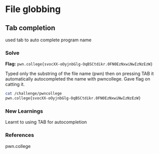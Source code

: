 # File globbing

## Tab completion
used tab to auto complete program name

### Solve
**Flag:** `pwn.college{svocXX-oOyjnbGlg-OqBSCtdikr.0FN0EzNxwiNwIzNzEzW}`

Typed only the substring of the file name (pwn) then on pressing TAB it automatically autocompleted the name with pwncollege. Gave flag on catting it.

```bash
cat /challenge/pwncollege​
pwn.college{svocXX-oOyjnbGlg-OqBSCtdikr.0FN0EzNxwiNwIzNzEzW}
```

### New Learnings
Learnt to using TAB for autocompletion

### References 
pwn.college